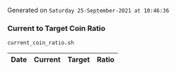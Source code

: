 Generated on `Saturday 25-September-2021 at 10:46:36`

### Current to Target Coin Ratio
`current_coin_ratio.sh`

Date|Current|Target|Ratio
---|---|---|---
